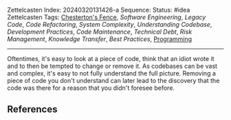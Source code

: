 Zettelcasten Index: 20240320131426-a
Sequence:
Status: #idea
Zettelcasten Tags: [Chesterton's Fence](Chesterton's%20Fence.md), *Software Engineering*, *Legacy Code*, *Code Refactoring*, *System Complexity*, *Understanding Codebase*, *Development Practices*, *Code Maintenance*, *Technical Debt*, *Risk Management*, *Knowledge Transfer*, *Best Practices*, [Programming](../map-of-content/Programming.md)

---

Oftentimes, it's easy to look at a piece of code, think that an idiot wrote it and to then be tempted to change or remove it. As codebases can be vast and complex, it's easy to not fully understand the full picture. Removing a piece of code you don't understand can later lead to the discovery that the code was there for a reason that you didn't foresee before.

## References
